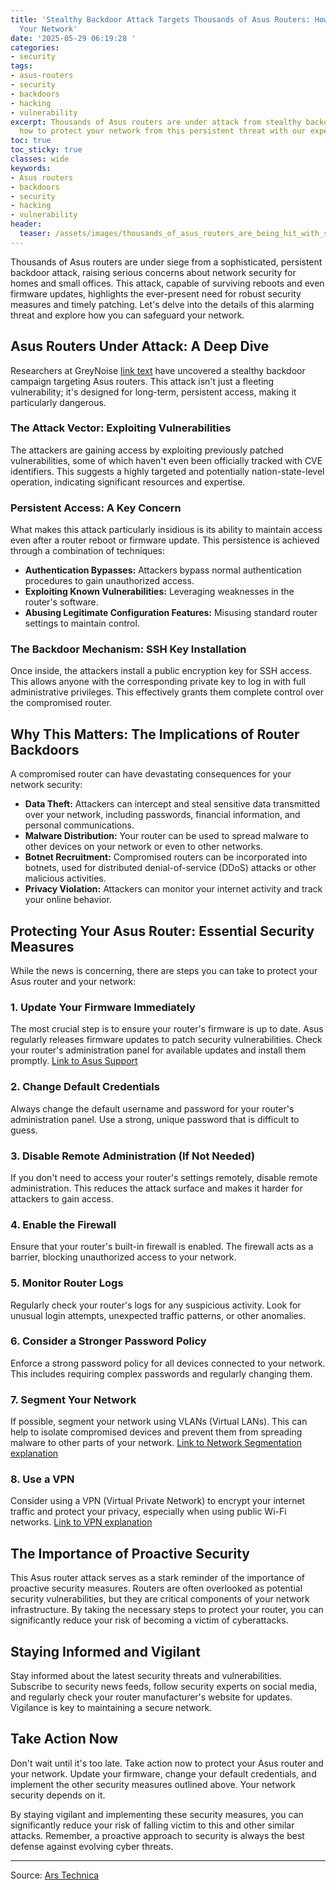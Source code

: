 ```yaml
---
title: 'Stealthy Backdoor Attack Targets Thousands of Asus Routers: How to Protect
  Your Network'
date: '2025-05-29 06:19:28 '
categories:
- security
tags:
- asus-routers
- security
- backdoors
- hacking
- vulnerability
excerpt: Thousands of Asus routers are under attack from stealthy backdoors. Learn
  how to protect your network from this persistent threat with our expert guide.
toc: true
toc_sticky: true
classes: wide
keywords:
- Asus routers
- backdoors
- security
- hacking
- vulnerability
header:
  teaser: /assets/images/thousands_of_asus_routers_are_being_hit_with_steal_20250529061928.jpg
---
```


Thousands of Asus routers are under siege from a sophisticated, persistent backdoor attack, raising serious concerns about network security for homes and small offices. This attack, capable of surviving reboots and even firmware updates, highlights the ever-present need for robust security measures and timely patching. Let's delve into the details of this alarming threat and explore how you can safeguard your network.

## Asus Routers Under Attack: A Deep Dive

Researchers at GreyNoise [link text](https://www.greynoise.io/) have uncovered a stealthy backdoor campaign targeting Asus routers. This attack isn't just a fleeting vulnerability; it's designed for long-term, persistent access, making it particularly dangerous.

### The Attack Vector: Exploiting Vulnerabilities

The attackers are gaining access by exploiting previously patched vulnerabilities, some of which haven't even been officially tracked with CVE identifiers. This suggests a highly targeted and potentially nation-state-level operation, indicating significant resources and expertise.

### Persistent Access: A Key Concern

What makes this attack particularly insidious is its ability to maintain access even after a router reboot or firmware update. This persistence is achieved through a combination of techniques:

*   **Authentication Bypasses:** Attackers bypass normal authentication procedures to gain unauthorized access.
*   **Exploiting Known Vulnerabilities:** Leveraging weaknesses in the router's software.
*   **Abusing Legitimate Configuration Features:** Misusing standard router settings to maintain control.

### The Backdoor Mechanism: SSH Key Installation

Once inside, the attackers install a public encryption key for SSH access. This allows anyone with the corresponding private key to log in with full administrative privileges. This effectively grants them complete control over the compromised router.

## Why This Matters: The Implications of Router Backdoors

A compromised router can have devastating consequences for your network security:

*   **Data Theft:** Attackers can intercept and steal sensitive data transmitted over your network, including passwords, financial information, and personal communications.
*   **Malware Distribution:** Your router can be used to spread malware to other devices on your network or even to other networks.
*   **Botnet Recruitment:** Compromised routers can be incorporated into botnets, used for distributed denial-of-service (DDoS) attacks or other malicious activities.
*   **Privacy Violation:** Attackers can monitor your internet activity and track your online behavior.

## Protecting Your Asus Router: Essential Security Measures

While the news is concerning, there are steps you can take to protect your Asus router and your network:

### 1. Update Your Firmware Immediately

The most crucial step is to ensure your router's firmware is up to date. Asus regularly releases firmware updates to patch security vulnerabilities. Check your router's administration panel for available updates and install them promptly. [Link to Asus Support](https://www.asus.com/support/)

### 2. Change Default Credentials

Always change the default username and password for your router's administration panel. Use a strong, unique password that is difficult to guess.

### 3. Disable Remote Administration (If Not Needed)

If you don't need to access your router's settings remotely, disable remote administration. This reduces the attack surface and makes it harder for attackers to gain access.

### 4. Enable the Firewall

Ensure that your router's built-in firewall is enabled. The firewall acts as a barrier, blocking unauthorized access to your network.

### 5. Monitor Router Logs

Regularly check your router's logs for any suspicious activity. Look for unusual login attempts, unexpected traffic patterns, or other anomalies.

### 6. Consider a Stronger Password Policy

Enforce a strong password policy for all devices connected to your network. This includes requiring complex passwords and regularly changing them.

### 7. Segment Your Network

If possible, segment your network using VLANs (Virtual LANs). This can help to isolate compromised devices and prevent them from spreading malware to other parts of your network. [Link to Network Segmentation explanation](https://www.cloudflare.com/learning/network-layer/what-is-network-segmentation/)

### 8. Use a VPN

Consider using a VPN (Virtual Private Network) to encrypt your internet traffic and protect your privacy, especially when using public Wi-Fi networks. [Link to VPN explanation](https://www.nordvpn.com/what-is-a-vpn/)

## The Importance of Proactive Security

This Asus router attack serves as a stark reminder of the importance of proactive security measures. Routers are often overlooked as potential security vulnerabilities, but they are critical components of your network infrastructure. By taking the necessary steps to protect your router, you can significantly reduce your risk of becoming a victim of cyberattacks.

## Staying Informed and Vigilant

Stay informed about the latest security threats and vulnerabilities. Subscribe to security news feeds, follow security experts on social media, and regularly check your router manufacturer's website for updates. Vigilance is key to maintaining a secure network.

## Take Action Now

Don't wait until it's too late. Take action now to protect your Asus router and your network. Update your firmware, change your default credentials, and implement the other security measures outlined above. Your network security depends on it.

By staying vigilant and implementing these security measures, you can significantly reduce your risk of falling victim to this and other similar attacks. Remember, a proactive approach to security is always the best defense against evolving cyber threats.


---

Source: [Ars Technica](https://arstechnica.com/security/2025/05/thousands-of-asus-routers-are-being-hit-with-stealthy-persistent-backdoors/)